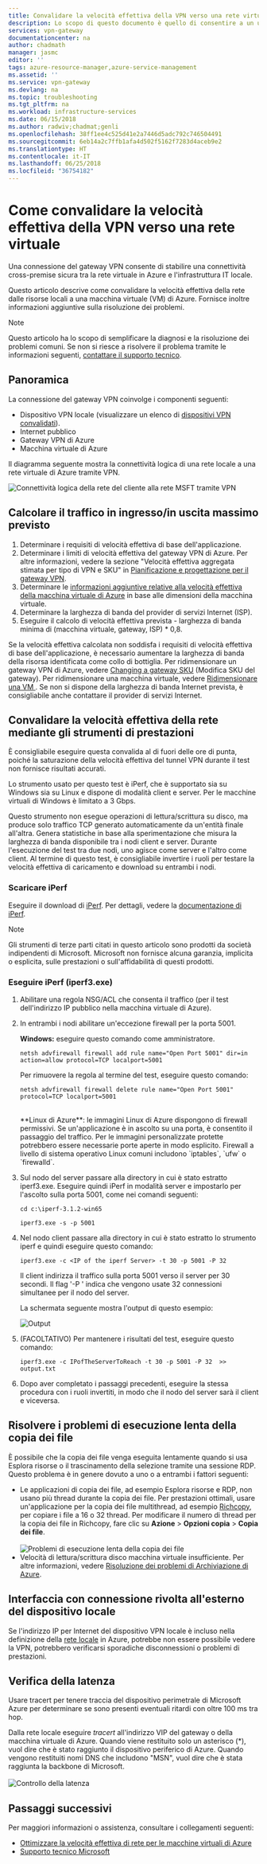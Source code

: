 ```yaml
---
title: Convalidare la velocità effettiva della VPN verso una rete virtuale di Microsoft Azure | Microsoft Docs
description: Lo scopo di questo documento è quello di consentire a un utente di convalidare la velocità effettiva della rete dalle relative risorse locali a una macchina virtuale di Azure.
services: vpn-gateway
documentationcenter: na
author: chadmath
manager: jasmc
editor: ''
tags: azure-resource-manager,azure-service-management
ms.assetid: ''
ms.service: vpn-gateway
ms.devlang: na
ms.topic: troubleshooting
ms.tgt_pltfrm: na
ms.workload: infrastructure-services
ms.date: 06/15/2018
ms.author: radwiv;chadmat;genli
ms.openlocfilehash: 38ff1ee4c525d41e2a7446d5adc792c746504491
ms.sourcegitcommit: 6eb14a2c7ffb1afa4d502f5162f7283d4aceb9e2
ms.translationtype: HT
ms.contentlocale: it-IT
ms.lasthandoff: 06/25/2018
ms.locfileid: "36754182"
---
```

# <a name="how-to-validate-vpn-throughput-to-a-virtual-network"></a>Come convalidare la velocità effettiva della VPN verso una rete virtuale

Una connessione del gateway VPN consente di stabilire una connettività cross-premise sicura tra la rete virtuale in Azure e l'infrastruttura IT locale.

Questo articolo descrive come convalidare la velocità effettiva della rete dalle risorse locali a una macchina virtuale (VM) di Azure. Fornisce inoltre informazioni aggiuntive sulla risoluzione dei problemi.

>[!NOTE]
>Questo articolo ha lo scopo di semplificare la diagnosi e la risoluzione dei problemi comuni. Se non si riesce a risolvere il problema tramite le informazioni seguenti, [contattare il supporto tecnico](https://portal.azure.com/?#blade/Microsoft_Azure_Support/HelpAndSupportBlade).
>
>

## <a name="overview"></a>Panoramica

La connessione del gateway VPN coinvolge i componenti seguenti:

- Dispositivo VPN locale (visualizzare un elenco di [dispositivi VPN convalidati](vpn-gateway-about-vpn-devices.md#devicetable)).
- Internet pubblico
- Gateway VPN di Azure
- Macchina virtuale di Azure

Il diagramma seguente mostra la connettività logica di una rete locale a una rete virtuale di Azure tramite VPN.

![Connettività logica della rete del cliente alla rete MSFT tramite VPN](./media/vpn-gateway-validate-throughput-to-vnet/VPNPerf.png)

## <a name="calculate-the-maximum-expected-ingressegress"></a>Calcolare il traffico in ingresso/in uscita massimo previsto

1.  Determinare i requisiti di velocità effettiva di base dell'applicazione.
2.  Determinare i limiti di velocità effettiva del gateway VPN di Azure. Per altre informazioni, vedere la sezione "Velocità effettiva aggregata stimata per tipo di VPN e SKU" in [Pianificazione e progettazione per il gateway VPN](vpn-gateway-plan-design.md).
3.  Determinare le [informazioni aggiuntive relative alla velocità effettiva della macchina virtuale di Azure](../virtual-machines/virtual-machines-windows-sizes.md) in base alle dimensioni della macchina virtuale.
4.  Determinare la larghezza di banda del provider di servizi Internet (ISP).
5.  Eseguire il calcolo di velocità effettiva prevista - larghezza di banda minima di (macchina virtuale, gateway, ISP) * 0,8.

Se la velocità effettiva calcolata non soddisfa i requisiti di velocità effettiva di base dell'applicazione, è necessario aumentare la larghezza di banda della risorsa identificata come collo di bottiglia. Per ridimensionare un gateway VPN di Azure, vedere [Changing a gateway SKU](vpn-gateway-about-vpn-gateway-settings.md#gwsku) (Modifica SKU del gateway). Per ridimensionare una macchina virtuale, vedere [Ridimensionare una VM ](../virtual-machines/virtual-machines-windows-resize-vm.md). Se non si dispone della larghezza di banda Internet prevista, è consigliabile anche contattare il provider di servizi Internet.

## <a name="validate-network-throughput-by-using-performance-tools"></a>Convalidare la velocità effettiva della rete mediante gli strumenti di prestazioni

È consigliabile eseguire questa convalida al di fuori delle ore di punta, poiché la saturazione della velocità effettiva del tunnel VPN durante il test non fornisce risultati accurati.

Lo strumento usato per questo test è iPerf, che è supportato sia su Windows sia su Linux e dispone di modalità client e server. Per le macchine virtuali di Windows è limitato a 3 Gbps.

Questo strumento non esegue operazioni di lettura/scrittura su disco, ma produce solo traffico TCP generato automaticamente da un'entità finale all'altra. Genera statistiche in base alla sperimentazione che misura la larghezza di banda disponibile tra i nodi client e server. Durante l'esecuzione del test tra due nodi, uno agisce come server e l'altro come client. Al termine di questo test, è consigliabile invertire i ruoli per testare la velocità effettiva di caricamento e download su entrambi i nodi.

### <a name="download-iperf"></a>Scaricare iPerf
Eseguire il download di [iPerf](https://iperf.fr/download/iperf_3.1/iperf-3.1.2-win64.zip). Per dettagli, vedere la [documentazione di iPerf](https://iperf.fr/iperf-doc.php).

 >[!NOTE]
 >Gli strumenti di terze parti citati in questo articolo sono prodotti da società indipendenti di Microsoft. Microsoft non fornisce alcuna garanzia, implicita o esplicita, sulle prestazioni o sull'affidabilità di questi prodotti.
 >
 >

### <a name="run-iperf-iperf3exe"></a>Eseguire iPerf (iperf3.exe)
1. Abilitare una regola NSG/ACL che consenta il traffico (per il test dell'indirizzo IP pubblico nella macchina virtuale di Azure).

2. In entrambi i nodi abilitare un'eccezione firewall per la porta 5001.

    **Windows:** eseguire questo comando come amministratore.

    ```CMD
    netsh advfirewall firewall add rule name="Open Port 5001" dir=in action=allow protocol=TCP localport=5001
    ```

    Per rimuovere la regola al termine del test, eseguire questo comando:

    ```CMD
    netsh advfirewall firewall delete rule name="Open Port 5001" protocol=TCP localport=5001
    ```
    </br>
    **Linux di Azure**: le immagini Linux di Azure dispongono di firewall permissivi. Se un'applicazione è in ascolto su una porta, è consentito il passaggio del traffico. Per le immagini personalizzate protette potrebbero essere necessarie porte aperte in modo esplicito. Firewall a livello di sistema operativo Linux comuni includono `iptables`, `ufw` o `firewalld`.

3. Sul nodo del server passare alla directory in cui è stato estratto iperf3.exe. Eseguire quindi iPerf in modalità server e impostarlo per l'ascolto sulla porta 5001, come nei comandi seguenti:

     ```CMD
     cd c:\iperf-3.1.2-win65

     iperf3.exe -s -p 5001
     ```

4. Nel nodo client passare alla directory in cui è stato estratto lo strumento iperf e quindi eseguire questo comando:

    ```CMD
    iperf3.exe -c <IP of the iperf Server> -t 30 -p 5001 -P 32
    ```

    Il client indirizza il traffico sulla porta 5001 verso il server per 30 secondi. Il flag '-P ' indica che vengono usate 32 connessioni simultanee per il nodo del server.

    La schermata seguente mostra l'output di questo esempio:

    ![Output](./media/vpn-gateway-validate-throughput-to-vnet/06theoutput.png)

5. (FACOLTATIVO) Per mantenere i risultati del test, eseguire questo comando:

    ```CMD
    iperf3.exe -c IPofTheServerToReach -t 30 -p 5001 -P 32  >> output.txt
    ```

6. Dopo aver completato i passaggi precedenti, eseguire la stessa procedura con i ruoli invertiti, in modo che il nodo del server sarà il client e viceversa.

## <a name="address-slow-file-copy-issues"></a>Risolvere i problemi di esecuzione lenta della copia dei file
È possibile che la copia dei file venga eseguita lentamente quando si usa Esplora risorse o il trascinamento della selezione tramite una sessione RDP. Questo problema è in genere dovuto a uno o a entrambi i fattori seguenti:

- Le applicazioni di copia dei file, ad esempio Esplora risorse e RDP, non usano più thread durante la copia dei file. Per prestazioni ottimali, usare un'applicazione per la copia dei file multithread, ad esempio [Richcopy](https://technet.microsoft.com/magazine/2009.04.utilityspotlight.aspx), per copiare i file a 16 o 32 thread. Per modificare il numero di thread per la copia dei file in Richcopy, fare clic su **Azione** > **Opzioni copia** > **Copia dei file**.<br><br>
![Problemi di esecuzione lenta della copia dei file](./media/vpn-gateway-validate-throughput-to-vnet/Richcopy.png)<br>
- Velocità di lettura/scrittura disco macchina virtuale insufficiente. Per altre informazioni, vedere [Risoluzione dei problemi di Archiviazione di Azure](../storage/common/storage-e2e-troubleshooting.md).

## <a name="on-premises-device-external-facing-interface"></a>Interfaccia con connessione rivolta all'esterno del dispositivo locale
Se l'indirizzo IP per Internet del dispositivo VPN locale è incluso nella definizione della [rete locale](vpn-gateway-howto-site-to-site-resource-manager-portal.md#LocalNetworkGateway) in Azure, potrebbe non essere possibile vedere la VPN, potrebbero verificarsi sporadiche disconnessioni o problemi di prestazioni.

## <a name="checking-latency"></a>Verifica della latenza
Usare tracert per tenere traccia del dispositivo perimetrale di Microsoft Azure per determinare se sono presenti eventuali ritardi con oltre 100 ms tra hop.

Dalla rete locale eseguire *tracert* all'indirizzo VIP del gateway o della macchina virtuale di Azure. Quando viene restituito solo un asterisco (*), vuol dire che è stato raggiunto il dispositivo periferico di Azure. Quando vengono restituiti nomi DNS che includono "MSN", vuol dire che è stata raggiunta la backbone di Microsoft.<br><br>
![Controllo della latenza](./media/vpn-gateway-validate-throughput-to-vnet/08checkinglatency.png)

## <a name="next-steps"></a>Passaggi successivi
Per maggiori informazioni o assistenza, consultare i collegamenti seguenti:

- [Ottimizzare la velocità effettiva di rete per le macchine virtuali di Azure](../virtual-network/virtual-network-optimize-network-bandwidth.md)
- [Supporto tecnico Microsoft](https://portal.azure.com/?#blade/Microsoft_Azure_Support/HelpAndSupportBlade)
